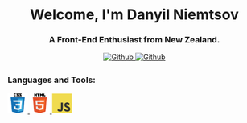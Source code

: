 <h1 align="center">Welcome, I'm Danyil Niemtsov</h1>
<h3 align="center">A Front-End Enthusiast from New Zealand.</h3>

<p align="center">
  <a href="https://github.com/DanyilNiemtsov">
    <img
      src="https://w7.pngwing.com/pngs/646/324/png-transparent-github-computer-icons-github-logo-monochrome-head.png"
      alt="Github"
      style="margin-bottom: 5px;"
    />
  </a>
<a href="https://github.com/DanyilNiemtsov">
    <img
      src="https://toppng.com/uploads/preview/instagram-instagram-icon-transparent-background-instagram-logo-11553535401qoy5bqspsk.png"
      alt="Github"
      style="margin-bottom: 5px;"
    />
  </a>
</p>

<h3 align="left">Languages and Tools:</h3>
<p align="left"> <a href="https://www.w3schools.com/css/" target="_blank" rel="noreferrer"> <img src="https://raw.githubusercontent.com/devicons/devicon/master/icons/css3/css3-original-wordmark.svg" alt="css3" width="40" height="40"/> </a> <a href="https://www.w3.org/html/" target="_blank" rel="noreferrer"> <img src="https://raw.githubusercontent.com/devicons/devicon/master/icons/html5/html5-original-wordmark.svg" alt="html5" width="40" height="40"/> </a> <a href="https://developer.mozilla.org/en-US/docs/Web/JavaScript" target="_blank" rel="noreferrer"> <img src="https://raw.githubusercontent.com/devicons/devicon/master/icons/javascript/javascript-original.svg" alt="javascript" width="40" height="40"/> </a> </p>
